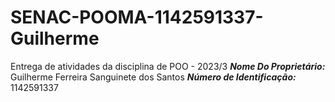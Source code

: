 # SENAC-POOMA-1142591337-Guilherme

Entrega de atividades da disciplina de POO - 2023/3
***Nome Do Proprietário:*** Guilherme Ferreira Sanguinete dos Santos
***Número de Identificação:*** 1142591337
